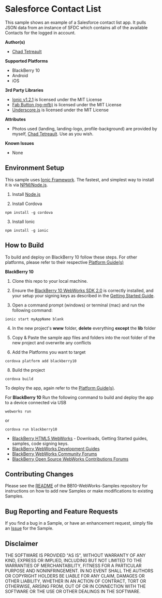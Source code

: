# Salesforce Contact List

This sample shows an example of a Salesforce contact list app. It pulls JSON data from an instance of SFDC which contains all of the available Contacts for the logged in account.

**Author(s)**

* [Chad Tetreault](http://bit.ly/chadli123)

**Supported Platforms**

* BlackBerry 10
* Android
* iOS

**3rd Party Libraries**

* [Ionic v1.2.1](http://www.ionicframework.com) is licensed under the MIT License
* [Fab Button (ng-mfb)](https://github.com/nobitagit/ng-material-floating-button) is licensed under the MIT License
* [Underscore.js](http://www.underscorejs.org) is licensed under the MIT License

**Attributes**

* Photos used (landing, landing-logo, profile-background) are provided by myself, [Chad Tetreault](http://www.twitter.com/chadtatro). Use as you wish.

**Known Issues**

* None

## Environment Setup

This sample uses [Ionic Framework](http://www.ionicframework.com). The fastest, and simplest way to install it is via [NPM/Node.js](http://nodejs.org).

1. Install [Node.js](http://www.nodejs.org)

2. Install Cordova

```
npm install -g cordova
```

3. Install Ionic

```
npm install -g ionic
```

## How to Build

To build and deploy on BlackBerry 10 follow these steps. For other platforms, please refer to their respective [Platform Guide(s)](https://cordova.apache.org/docs/en/4.0.0/guide_platforms_index.md.html#Platform%20Guides)

**BlackBerry 10**

1. Clone this repo to your local machine.

2. Ensure the [BlackBerry 10 WebWorks SDK 2.0](https://developer.blackberry.com/html5/download/sdk) is correctly installed, and your setup your signing keys as described in the [Getting Started Guide](https://developer.blackberry.com/html5/documentation/v2_2/getting_started.htm).

3. Open a command prompt (windows) or terminal (mac) and run the following command:

```
ionic start myAppName blank
```

4. In the new project's **www** folder, **delete** everything **except** the **lib** folder

5. Copy & Paste the sample app files and folders into the root folder of the new project and overwrite any conflicts

7. Add the Platforms you want to target

 ```
 cordova platform add blackberry10
 ```

8. Build the project

 ```
 cordova build
 ```

To deploy the app, again refer to the [Platform Guide(s)](https://cordova.apache.org/docs/en/4.0.0/guide_platforms_index.md.html#Platform%20Guides).

 For **BlackBerry 10** Run the following command to build and deploy the app to a device connected via USB

 ```
 webworks run
 ```

  or

  ```
  cordova run blackberry10
  ```

* [BlackBerry HTML5 WebWorks](https://bdsc.webapps.blackberry.com/html5/) - Downloads, Getting Started guides, samples, code signing keys.
* [BlackBerry WebWorks Development Guides](https://bdsc.webapps.blackberry.com/html5/documentation)
* [BlackBerry WebWorks Community Forums](http://supportforums.blackberry.com/t5/Web-and-WebWorks-Development/bd-p/browser_dev)
* [BlackBerry Open Source WebWorks Contributions Forums](http://supportforums.blackberry.com/t5/BlackBerry-WebWorks/bd-p/ww_con)

## Contributing Changes

Please see the [README](https://github.com/blackberry/BB10-WebWorks-Samples) of the BB10-WebWorks-Samples repository for instructions on how to add new Samples or make modifications to existing Samples.

## Bug Reporting and Feature Requests

If you find a bug in a Sample, or have an enhancement request, simply file an [Issue](https://github.com/blackberry/BB10-WebWorks-Samples/issues) for the Sample.

## Disclaimer

THE SOFTWARE IS PROVIDED "AS IS", WITHOUT WARRANTY OF ANY KIND, EXPRESS OR IMPLIED, INCLUDING BUT NOT LIMITED TO THE WARRANTIES OF MERCHANTABILITY, FITNESS FOR A PARTICULAR PURPOSE AND NONINFRINGEMENT. IN NO EVENT SHALL THE AUTHORS OR COPYRIGHT HOLDERS BE LIABLE FOR ANY CLAIM, DAMAGES OR OTHER LIABILITY, WHETHER IN AN ACTION OF CONTRACT, TORT OR OTHERWISE, ARISING FROM, OUT OF OR IN CONNECTION WITH THE SOFTWARE OR THE USE OR OTHER DEALINGS IN THE SOFTWARE.
